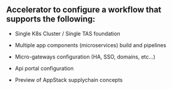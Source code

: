 ## Accelerator to configure a workflow that supports the following:

- Single K8s Cluster / Single TAS foundation

- Multiple app components (microservices) build and pipelines 

- Micro-gateways configuration (HA, SSO, domains, etc...)

- Api portal configuration

- Preview of AppStack supplychain concepts

